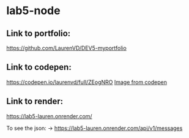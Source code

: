 # lab5-node

## Link to portfolio:
https://github.com/LaurenVD/DEV5-myportfolio

## Link to codepen:
https://codepen.io/laurenvd/full/ZEogNRO
[Image from codepen](https://imgur.com/a/5POzGJW)

## Link to render:
https://lab5-lauren.onrender.com/

To see the json:
-> https://lab5-lauren.onrender.com/api/v1/messages
